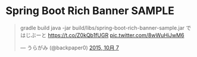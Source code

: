 # Spring Boot Rich Banner SAMPLE

<blockquote class="twitter-tweet" lang="ja"><p lang="ja" dir="ltr">gradle build&#10;java -jar build/libs/spring-boot-rich-banner-sample.jar&#10;ではじぶーと&#10;<a href="https://t.co/Z0kQb1fUGR">https://t.co/Z0kQb1fUGR</a> <a href="http://t.co/8wWuHiJwM6">pic.twitter.com/8wWuHiJwM6</a></p>&mdash; うらがみ (@backpaper0) <a href="https://twitter.com/backpaper0/status/651745561658265601">2015, 10月 7</a></blockquote>
<script async src="//platform.twitter.com/widgets.js" charset="utf-8"></script>

